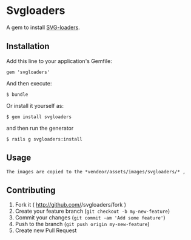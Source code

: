 # Svgloaders

A gem to install [SVG-loaders](https://github.com/SamHerbert/SVG-Loaders).

## Installation

Add this line to your application's Gemfile:

    gem 'svgloaders'

And then execute:

    $ bundle

Or install it yourself as:

    $ gem install svgloaders

and then run the generator

    $ rails g svgloaders:install

## Usage

    The images are copied to the *vendeor/assets/images/svgloaders/* , 

## Contributing

1. Fork it ( http://github.com/<my-github-username>/svgloaders/fork )
2. Create your feature branch (`git checkout -b my-new-feature`)
3. Commit your changes (`git commit -am 'Add some feature'`)
4. Push to the branch (`git push origin my-new-feature`)
5. Create new Pull Request
